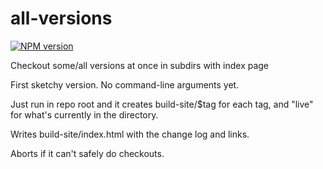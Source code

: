 # all-versions
[![NPM version][npm-image]][npm-url]

Checkout some/all versions at once in subdirs with index page

First sketchy version. No command-line arguments yet.

Just run in repo root and it creates build-site/$tag for each tag, and
"live" for what's currently in the directory.

Writes build-site/index.html with the change log and links.

Aborts if it can't safely do checkouts.

[npm-image]: https://img.shields.io/npm/v/all-versions.svg?style=flat-square
[npm-url]: https://npmjs.org/package/all-versions
